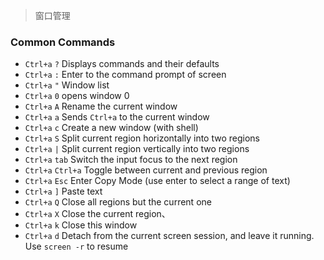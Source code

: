 <!--
title: Screen
sort:
-->

> 窗口管理

### Common Commands

- `Ctrl+a` `?` Displays commands and their defaults
- `Ctrl+a` `:` Enter to the command prompt of screen
- `Ctrl+a` `"` Window list
- `Ctrl+a` `0` opens window 0
- `Ctrl+a` `A` Rename the current window
- `Ctrl+a` `a` Sends `Ctrl+a` to the current window
- `Ctrl+a` `c` Create a new window (with shell)
- `Ctrl+a` `S` Split current region horizontally into two regions
- `Ctrl+a` `|` Split current region vertically into two regions
- `Ctrl+a` `tab` Switch the input focus to the next region
- `Ctrl+a` `Ctrl+a` Toggle between current and previous region
- `Ctrl+a` `Esc` Enter Copy Mode (use enter to select a range of text)
- `Ctrl+a` `]` Paste text
- `Ctrl+a` `Q` Close all regions but the current one
- `Ctrl+a` `X` Close the current region、
- `Ctrl+a` `k` Close this window
- `Ctrl+a` `d` Detach from the current screen session, and leave it running. Use `screen -r` to resume
